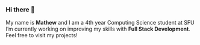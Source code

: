 ### Hi there 👋 
My name is **Mathew** and I am a 4th year Computing Science student at SFU
I’m currently working on improving my skills with **Full Stack Development**. 
Feel free to visit my projects!

<!--
**mathewtse/mathewtse** is a ✨ _special_ ✨ repository because its `README.md` (this file) appears on your GitHub profile.

Here are some ideas to get you started:

- 🔭 I’m currently working on ...
- 🌱 I’m currently learning ...
- 👯 I’m looking to collaborate on ...
- 🤔 I’m looking for help with ...
- 💬 Ask me about ...
- 📫 How to reach me: ...
- 😄 Pronouns: ...
- ⚡ Fun fact: ...
-->
